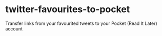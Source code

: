 twitter-favourites-to-pocket
============================

Transfer links from your favourited tweets to your Pocket (Read It Later) account
